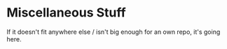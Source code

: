 # Miscellaneous Stuff

If it doesn't fit anywhere else / isn't big enough for an own repo, it's going
here.
